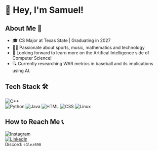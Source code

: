 # 👋 Hey, I'm Samuel!

## About Me 🚀
- 🎓 CS Major at Texas State | Graduating in 2027  
- 🏋️‍♂️ Passionate about sports, music, mathematics and technology 
- 🤖 Looking forward to learn more on the Artifical Intelligence side of Computer Science!
- 🔍 Currently researching WAR metrics in baseball and its implications using AI.

## Tech Stack 🛠️  
![C++](https://img.shields.io/badge/-C++-blue?style=flat&logo=c%2B%2B)  
![Python](https://img.shields.io/badge/-Python-yellow?style=flat&logo=python)
![Java](https://img.shields.io/badge/-Java-red?style=flat&logo=java)
![HTML](https://img.shields.io/badge/-HTML5-red?style=flat&logo=html5)
![CSS](https://img.shields.io/badge/-CSS3-red?style=flat&logo=css3)
![Linux](https://img.shields.io/badge/-Linux-black?style=flat&logo=linux)  

## How to Reach Me 📞

[![Instagram](https://img.shields.io/badge/-Instagram-purple?style=flat&logo=instagram)](https://www.instagram.com/samugon24/)  
[![LinkedIn](https://img.shields.io/badge/-LinkedIn-blue?style=flat&logo=linkedin)](https://www.linkedin.com/in/samgonpin/)  
Discord: `sGlez690`



 



